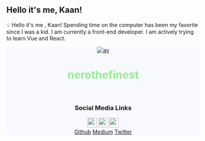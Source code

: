 
<h2>Hello it's me, Kaan!</h2>
<p>💡 Hello it's me , Kaan! Spending time on the computer has been my favorite since I was a kid. I am currently a front-end developer. I am actively trying to learn Vue and React.</p>

<div align="Center" style="background-color:ghostwhite;">
<a href="https://imgbb.com/"><img src="https://i.ibb.co/JxXzcsN/av.png" alt="av" border="0"></a><br>
<h1 align="center" style="color:lightgreen">nerothefinest</h1><br>
<h3>Social Media Links</h3>
<p><img src="https://github.githubassets.com/images/modules/logos_page/GitHub-Mark.png" alt="av" border="0" width="25" height="25">
  <img src="https://upload.wikimedia.org/wikipedia/commons/thumb/4/4f/Twitter-logo.svg/2491px-Twitter-logo.svg.png" alt="av" border="0" width="25" height="25">
  <img src="https://seeklogo.com/images/M/medium-logo-93CDCF6451-seeklogo.com.png" alt="av" border="0" width="25" height="25"><br><a href="https://www.github.com/nerothefinest">Github</a> <a href="https://kaanyarardev.medium.com">Medium</a> <a href="https://www.twitter.com/nerothefinest">Twitter</a></p>

